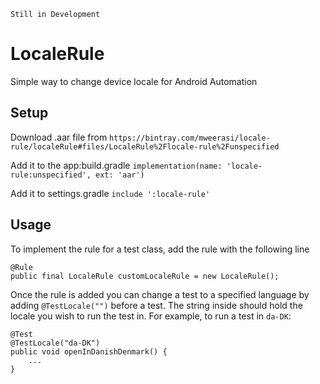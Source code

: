 `Still in Development`

# LocaleRule
Simple way to change device locale for Android Automation


## Setup
Download .aar file from `https://bintray.com/mweerasi/locale-rule/localeRule#files/LocaleRule%2Flocale-rule%2Funspecified`

Add it to the app:build.gradle `implementation(name: 'locale-rule:unspecified', ext: 'aar')`

Add it to settings.gradle `include ':locale-rule'`

## Usage
To implement the rule for a test class, add the rule with the following line
```
@Rule
public final LocaleRule customLocaleRule = new LocaleRule();
```
Once the rule is added you can change a test to a specified language by adding ```@TestLocale("")``` before a test. The string inside should hold the locale you wish to run the test in.
For example, to run a test in ```da-DK```:
```
@Test
@TestLocale("da-DK")
public void openInDanishDenmark() {
    ...
}
```
